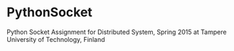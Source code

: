 # PythonSocket
Python Socket Assignment for Distributed System, Spring 2015 at Tampere University of Technology, Finland
